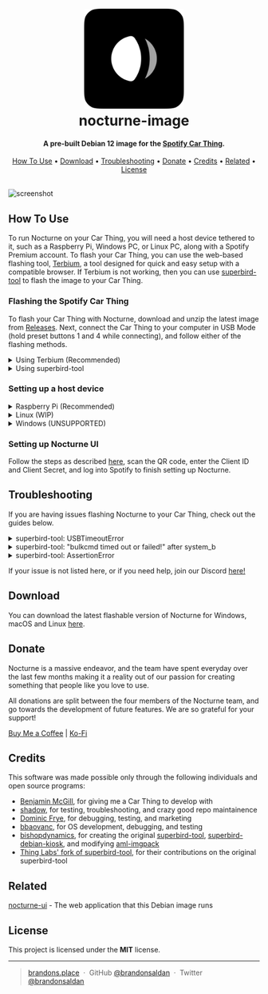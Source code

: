 
<h1 align="center">
  <br>
  <a href="http://www.amitmerchant.com/electron-markdownify"><img src="https://raw.githubusercontent.com/brandonsaldan/nocturne-image/refs/heads/main/pictures/nocturne-logo.png" alt="Markdownify" width="200"></a>
  <br>
  nocturne-image
  <br>
</h1>

<h4 align="center">A pre-built Debian 12 image for the <a href="https://carthing.spotify.com/" target="_blank">Spotify Car Thing</a>.</h4>

<p align="center">
  <a href="#how-to-use">How To Use</a> •
  <a href="#download">Download</a> •
  <a href="#troubleshooting">Troubleshooting</a> •
  <a href="#donate">Donate</a> •
  <a href="#credits">Credits</a> •
  <a href="#related">Related</a> •
  <a href="#license">License</a>
</p>

<br>
<img src="https://raw.githubusercontent.com/brandonsaldan/nocturne-image/refs/heads/main/pictures/nocturne-1.png" alt="screenshot">

## How To Use

To run Nocturne on your Car Thing, you will need a host device tethered to it, such as a Raspberry Pi, Windows PC, or Linux PC, along with a Spotify Premium account. To flash your Car Thing, you can use the web-based flashing tool, [Terbium](https://terbium.app/), a tool designed for quick and easy setup with a compatible browser. If Terbium is not working, then you can use [superbird-tool](https://github.com/thinglabsoss/superbird-tool) to flash the image to your Car Thing. 

### Flashing the Spotify Car Thing

To flash your Car Thing with Nocturne, download and unzip the latest image from [Releases](https://github.com/usenocturne/nocturne-image/releases/latest). Next, connect the Car Thing to your computer in USB Mode (hold preset buttons 1 and 4 while connecting), and follow either of the flashing methods.

<details>
<summary>Using Terbium (Recommended)</summary>

Open [Terbium](https://terbium.app/) in a WebUSB compatible browser (ex. Google Chrome, Chromium, etc).

Follow the prompts in Terbium and select the folder path `/path/to/nocturne-image/image` when prompted to select an image folder.

</details>

<details>
<summary>Using superbird-tool</summary>

  Download [superbird-tool](https://github.com/thinglabsoss/superbird-tool) and follow the setup process detailed [here](https://github.com/thinglabsoss/superbird-tool?tab=readme-ov-file#supported-platforms).

  ```bash
  # Go into the superbird-tool repository
  $ cd /path/to/superbird-tool-main

  # Find device
  $ python superbird_tool.py --find_device

  # Flash Nocturne image, without resetting the data partition 
  $ python superbird_tool.py --dont_reset --restore_device /path/to/nocturne-image/image 
  ```

  `python` on Windows could also use `py`, macOS will use `/opt/homebrew/bin/python3` and, Linux will use `python3` instead. 
</details>

### Setting up a host device

<details>
<summary>Raspberry Pi (Recommended)</summary>

NOTE: This setup requires the following extra hardware:
```
- Pi Zero W or Pi Zero 2 W
- Micro USB to USB C Cable (to connect the Car Thing to the Pi)
- Micro USB to USB A/USB C Cable (to power the Pi)  
- SD Card >= 8GB
- 5V 2A power supply
```

Download and open [Raspberry Pi Imager](https://www.raspberrypi.com/software/), select Raspberry Pi OS (64-bit) Lite, select "Edit Settings", check "Set hostname", check "Set username and password" (set a password), check "Configure wireless LAN", (enter your network's SSID and password), check "Set local settings". Open the Services tab, enable SSH, and use password authentication. Write the configured OS to your microSD card and insert it into your Raspberry Pi.

After the OS is successfully flashed to the SD card, copy the setup script to your Pi connect your car thing and run the commands as follows:

```bash
# SSH into Raspberry Pi
$ ssh pi@raspberrypi.local

# Download setup_host_rpi.sh to Raspberry Pi
$ wget https://raw.githubusercontent.com/usenocturne/nocturne-image/refs/heads/main/setup-scripts/setup_host_rpi.sh

# Make setup_host_rpi.sh executable
$ chmod +x /home/pi/setup_host_rpi.sh

# Execute setup_host_rpi.sh
$ sudo ./setup_host_rpi.sh

# Reboot Raspberry Pi
$ sudo reboot
```

If you would like to use Nocturne in a car, you can run the following commands to allow your phone's hotspot to provide internet: 

```bash
# SSH into Raspberry Pi
$ ssh pi@raspberrypi.local

# Download setup_hotspot_rpi.py to Raspberry Pi
$ wget https://raw.githubusercontent.com/usenocturne/nocturne-image/refs/heads/main/setup-scripts/setup_hotspot_rpi.py

# Execute setup_hotspot_rpi.py
$ sudo python3 ./setup_hotspot_rpi.py
```
</details>

<details>
<summary>Linux (WIP)</summary>

NOTE: A rewrite of the script is in progress to address edge cases and allow for greater device security. If you still would like to persue this route, you will need to know how to configure your local firewall for NAT and forwarding of network traffic for your specific distro. Unfortunately, this varies greatly between OS (ex. Ubuntu uses UFW, Fedora uses firewalld, and Debian uses nftables).

</details>

<details>
<summary>Windows (UNSUPPORTED)</summary>

NOTE: This setup method is not recommended as there are frequent issues with the AMD USB chipset with earlier Ryzen models and recognizing the Car Thing. Proceed with caution knowing that it may not work on your PC.

Enter the following commands in PowerShell as Administrator to allow internet access to your Car Thing:

```bash
#Identify correct network adapter is present:
$ctNic = (Get-NetAdapter -InterfaceDescription "*NDIS*")

#Set IP address of network interface:
$ctNic | Set-NetIPAddress -IPAddress 192.168.7.1 -PrefixLength 24

#Allow sharing of network connection to Car Thing
New-NetNat -Name "CarThing" -InternalIPInterfaceAddressPrefix 192.168.7.0/24

```

Your mileage may vary greatly here. You may need to configure the Windows Firewall to allow this traffic depending on your environment. 

</details>

### Setting up Nocturne UI

Follow the steps as described [here](https://github.com/usenocturne/nocturne-ui?tab=readme-ov-file#spotify-developer-setup), scan the QR code, enter the Client ID and Client Secret, and log into Spotify to finish setting up Nocturne.

## Troubleshooting

If you are having issues flashing Nocturne to your Car Thing, check out the guides below. 


<details>
<summary>superbird-tool: USBTimeoutError</summary>

If you are encountering this error while flashing your Car Thing, try using the option `--slow_burn` or `--slower_burn` in the command used to flash. 

This will look like the following:
```bash
$ python ./superbird_tool.py --dont_reset --slow_burn --restore_device /path/to/nocturne/image
``` 

If this still does not resolve the error, then you will have to edit line 164 (the one that says `MULTIPLIER = 8`) in `superbird_device.py` 

If your flashing is failing at `executing bulkcmd: "amlmmc part 1"`, then try running the following command manually. This may take a few tries to succeed.

```bash
$ python ./superbird_tool.py --bulkcmd "amlmmc part 1"
``` 

 `python` in the above commands depends on what OS you are running. 

For Windows, it will be `python`. 

For macOS, it will be `/opt/homebrew/bin/python3`. 

For Linux, it will be `python3`

</details>

<details>
<summary>superbird-tool: "bulkcmd timed out or failed!" after system_b </summary>

If you are encountering this error while flashing your Car Thing, you must replace the `superbird_partitions.py` file in the `superbird-tool` folder with the one provided in this repo. 

This error occurs since some devices have a smaller data partition, causing the error when attempting to flash the data partition.
</details>

<details>
<summary>superbird-tool: AssertionError </summary>

If you are encountering this error while flashing your Car Thing, you must install the `libusbk` driver in Zadig. You can do this with the steps found [here](https://github.com/thinglabsoss/superbird-tool?tab=readme-ov-file#windows), and replacing `libusb-win32` with `libusbk` instead.
</details>

If your issue is not listed here, or if you need help, join our Discord [here!](https://discord.gg/GTP9AawHPt)

## Download

You can download the latest flashable version of Nocturne for Windows, macOS and Linux [here](https://github.com/usenocturne/nocturne-image/releases/latest).

## Donate

Nocturne is a massive endeavor, and the team have spent everyday over the last few months making it a reality out of our passion for creating something that people like you love to use.

All donations are split between the four members of the Nocturne team, and go towards the development of future features. We are so grateful for your support!

[Buy Me a Coffee](https://buymeacoffee.com/brandonsaldan) |
[Ko-Fi](https://ko-fi.com/brandonsaldan)

## Credits

This software was made possible only through the following individuals and open source programs:

- [Benjamin McGill](https://www.linkedin.com/in/benjamin-mcgill/), for giving me a Car Thing to develop with
- [shadow](https://github.com/68p), for testing, troubleshooting, and crazy good repo maintainence
- [Dominic Frye](https://x.com/itsnebulalol), for debugging, testing, and marketing
- [bbaovanc](https://x.com/bbaovanc), for OS development, debugging, and testing
- [bishopdynamics](https://github.com/bishopdynamics), for creating the original [superbird-tool](https://github.com/bishopdynamics/superbird-tool), [superbird-debian-kiosk](https://github.com/bishopdynamics/superbird-debian-kiosk), and modifying [aml-imgpack](https://github.com/bishopdynamics/aml-imgpack)
- [Thing Labs' fork of superbird-tool](https://github.com/thinglabsoss/superbird-tool), for their contributions on the original superbird-tool

## Related

[nocturne-ui](https://github.com/brandonsaldan/nocturne) - The web application that this Debian image runs

## License

This project is licensed under the **MIT** license.

---

> [brandons.place](https://brandons.place/) &nbsp;&middot;&nbsp;
> GitHub [@brandonsaldan](https://github.com/brandonsaldan) &nbsp;&middot;&nbsp;
> Twitter [@brandonsaldan](https://twitter.com/brandonsaldan)
